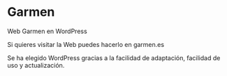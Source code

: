 # Garmen
Web Garmen en WordPress

Si quieres visitar la Web puedes hacerlo en garmen.es

Se ha elegido WordPress gracias a la facilidad de adaptación, facilidad de uso y actualización.
